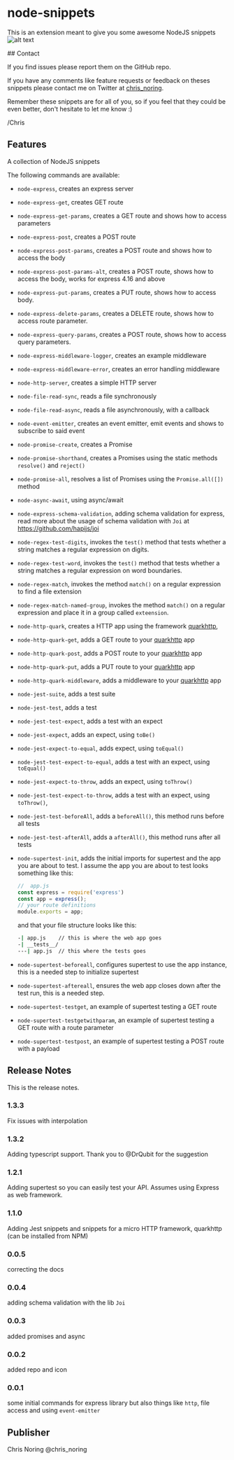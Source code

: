 
# node-snippets

This is an extension meant to give you some awesome NodeJS snippets
![alt text](https://github.com/softchris/node-snippets/raw/master/images/node-snippets.gif "Using the snippet")

## Contact

If you find issues please report them on the GitHub repo.

If you have any comments like feature requests or feedback on theses snippets please contact me on Twitter at [chris_noring](https://twitter.com/chris_noring).

Remember these snippets are for all of you, so if you feel that they could be even better, don't hesitate to let me know :)

/Chris

## Features

A collection of NodeJS snippets

The following commands are available:

- `node-express`, creates an express server
- `node-express-get`, creates GET route
- `node-express-get-params`, creates a GET route and shows how to access parameters
- `node-express-post`, creates a POST route
- `node-express-post-params`, creates a POST route and shows how to access the body
- `node-express-post-params-alt`, creates a POST route, shows how to access the body, works for express 4.16 and above
- `node-express-put-params`, creates a PUT route, shows how to access body.
- `node-express-delete-params`, creates a DELETE route, shows how to access route parameter.
- `node-express-query-params`, creates a POST route, shows how to access query parameters.
- `node-express-middleware-logger`, creates an example middleware
- `node-express-middleware-error`, creates an error handling middleware
- `node-http-server`, creates a simple HTTP server
- `node-file-read-sync`, reads a file synchronously
- `node-file-read-async`, reads a file asynchronously, with a callback
- `node-event-emitter`, creates an event emitter, emit events and shows to subscribe to said event
- `node-promise-create`, creates a Promise
- `node-promise-shorthand`, creates a Promises using the static methods `resolve()` and `reject()`
- `node-promise-all`, resolves a list of Promises using the `Promise.all([])` method
- `node-async-await`, using async/await
- `node-express-schema-validation`, adding schema validation for express, read more about the usage of schema validation with `Joi` at https://github.com/hapijs/joi
- `node-regex-test-digits`, invokes the `test()` method that tests whether a string matches a regular expression on digits.
- `node-regex-test-word`, invokes the `test()` method that tests whether a string matches a regular expression on word boundaries.
- `node-regex-match`, invokes the method `match()` on a regular expression to find a file extension
- `node-regex-match-named-group`, invokes the method `match()` on a regular expression and place it in a group called `exteension`.
- `node-http-quark`, creates a HTTP app using the framework [quarkhttp](https://www.npmjs.com/package/quarkhttp),
- `node-http-quark-get`, adds a GET route to your [quarkhttp](https://www.npmjs.com/package/quarkhttp) app
- `node-http-quark-post`, adds a POST route to your [quarkhttp](https://www.npmjs.com/package/quarkhttp) app
- `node-http-quark-put`, adds a PUT route to your [quarkhttp](https://www.npmjs.com/package/quarkhttp) app
- `node-http-quark-middleware`, adds a middleware to your [quarkhttp](https://www.npmjs.com/package/quarkhttp) app
- `node-jest-suite`, adds a test suite
- `node-jest-test`, adds a test
- `node-jest-test-expect`, adds a test with an expect
- `node-jest-expect`, adds an expect, using `toBe()`
- `node-jest-expect-to-equal`, adds expect, using `toEqual()`
- `node-jest-test-expect-to-equal`, adds a test with an expect, using `toEqual()`
- `node-jest-expect-to-throw`, adds an expect, using `toThrow()`
- `node-jest-test-expect-to-throw`, adds a test with an expect, using `toThrow()`,
- `node-jest-test-beforeAll`, adds a `beforeAll()`, this method runs before all tests
- `node-jest-test-afterAll`, adds a `afterAll()`, this method runs after all tests
- `node-supertest-init`, adds the initial imports for supertest and the app you are about to test. I assume the app you are about to test looks something like this:

   ```javascript
   //  app.js
   const express = require('express')
   const app = express();
   // your route definitions
   module.exports = app;
   ```

   and that your file structure looks like this:

   ```bash
   -| app.js    // this is where the web app goes
   -| __tests__/
   ---| app.js  // this where the tests goes
   ```

- `node-supertest-beforeall`, configures supertest to use the app instance, this is a needed step to initialize supertest
- `node-supertest-aftereall`, ensures the web app closes down after the test run, this is a needed step.
- `node-supertest-testget`, an example of supertest testing a GET route
- `node-supertest-testgetwithparam`, an example of supertest testing a GET route with a route parameter
- `node-supertest-testpost`, an example of supertest testing a POST route with a payload

## Release Notes

This is the release notes.

### 1.3.3

Fix issues with interpolation

### 1.3.2

Adding typescript support. Thank you to @DrQubit for the suggestion

### 1.2.1

Adding supertest so you can easily test your API. Assumes using Express as web framework.

### 1.1.0

Adding Jest snippets and snippets for a micro HTTP framework, quarkhttp (can be installed from NPM)

### 0.0.5

correcting the docs

### 0.0.4

adding schema validation with the lib `Joi`

### 0.0.3

added promises and async

### 0.0.2

added repo and icon

### 0.0.1

some initial commands for express library but also things like `http`, file access and using `event-emitter`

## Publisher

Chris Noring
@chris_noring
